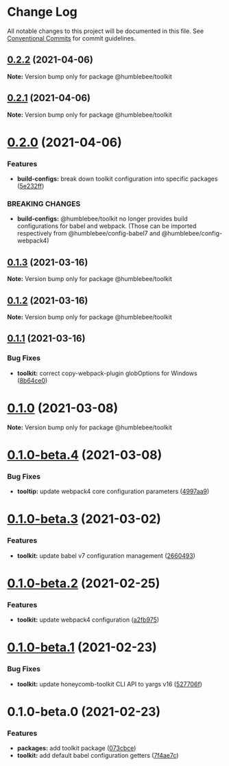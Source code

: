# Change Log

All notable changes to this project will be documented in this file.
See [Conventional Commits](https://conventionalcommits.org) for commit guidelines.

## [0.2.2](https://github.com/wearehumblebee/honeycomb/compare/@humblebee/toolkit@0.2.1...@humblebee/toolkit@0.2.2) (2021-04-06)

**Note:** Version bump only for package @humblebee/toolkit

## [0.2.1](https://github.com/wearehumblebee/honeycomb/compare/@humblebee/toolkit@0.2.0...@humblebee/toolkit@0.2.1) (2021-04-06)

**Note:** Version bump only for package @humblebee/toolkit

# [0.2.0](https://github.com/wearehumblebee/honeycomb/compare/@humblebee/toolkit@0.1.3...@humblebee/toolkit@0.2.0) (2021-04-06)

### Features

- **build-configs:** break down toolkit configuration into specific packages ([5e232ff](https://github.com/wearehumblebee/honeycomb/commit/5e232ffbbb6870d6ac8ebbda9cd5659692aa5065))

### BREAKING CHANGES

- **build-configs:** @humblebee/toolkit no longer provides build configurations for babel and webpack.
  (Those can be imported respectively from @humblebee/config-babel7 and @humblebee/config-webpack4)

## [0.1.3](https://github.com/wearehumblebee/honeycomb/compare/@humblebee/toolkit@0.1.2...@humblebee/toolkit@0.1.3) (2021-03-16)

**Note:** Version bump only for package @humblebee/toolkit

## [0.1.2](https://github.com/wearehumblebee/honeycomb/compare/@humblebee/toolkit@0.1.1...@humblebee/toolkit@0.1.2) (2021-03-16)

**Note:** Version bump only for package @humblebee/toolkit

## [0.1.1](https://github.com/wearehumblebee/honeycomb/compare/@humblebee/toolkit@0.1.0...@humblebee/toolkit@0.1.1) (2021-03-16)

### Bug Fixes

- **toolkit:** correct copy-webpack-plugin globOptions for Windows ([8b64ce0](https://github.com/wearehumblebee/honeycomb/commit/8b64ce0c2a0a310d5da6f17b748f745c810a9426))

# [0.1.0](https://github.com/wearehumblebee/honeycomb/compare/@humblebee/toolkit@0.1.0-beta.4...@humblebee/toolkit@0.1.0) (2021-03-08)

**Note:** Version bump only for package @humblebee/toolkit

# [0.1.0-beta.4](https://github.com/wearehumblebee/honeycomb/compare/@humblebee/toolkit@0.1.0-beta.3...@humblebee/toolkit@0.1.0-beta.4) (2021-03-08)

### Bug Fixes

- **tooltip:** update webpack4 core configuration parameters ([4997aa9](https://github.com/wearehumblebee/honeycomb/commit/4997aa9a79de7937ebeeb933462b7b43a1fff80d))

# [0.1.0-beta.3](https://github.com/wearehumblebee/honeycomb/compare/@humblebee/toolkit@0.1.0-beta.2...@humblebee/toolkit@0.1.0-beta.3) (2021-03-02)

### Features

- **toolkit:** update babel v7 configuration management ([2660493](https://github.com/wearehumblebee/honeycomb/commit/26604937ad56a1585d21ebef7fa5859d7dba0e5c))

# [0.1.0-beta.2](https://github.com/wearehumblebee/honeycomb/compare/@humblebee/toolkit@0.1.0-beta.1...@humblebee/toolkit@0.1.0-beta.2) (2021-02-25)

### Features

- **toolkit:** update webpack4 configuration ([a2fb975](https://github.com/wearehumblebee/honeycomb/commit/a2fb975a05ea5fb1b88b372d3b4992f788b42fe5))

# [0.1.0-beta.1](https://github.com/wearehumblebee/honeycomb/compare/@humblebee/toolkit@0.1.0-beta.0...@humblebee/toolkit@0.1.0-beta.1) (2021-02-23)

### Bug Fixes

- **toolkit:** update honeycomb-toolkit CLI API to yargs v16 ([527706f](https://github.com/wearehumblebee/honeycomb/commit/527706ff4d2f50e765d97e88bfa200cb31ea5566))

# 0.1.0-beta.0 (2021-02-23)

### Features

- **packages:** add toolkit package ([073cbce](https://github.com/wearehumblebee/honeycomb/commit/073cbcec7cbfc3fea20c623a2284617d608b7508))
- **toolkit:** add default babel configuration getters ([7f4ae7c](https://github.com/wearehumblebee/honeycomb/commit/7f4ae7cde68944b706fc4b8b6d199cd5d0e4959e))
